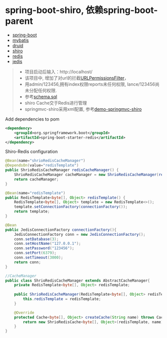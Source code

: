 # spring-boot-shiro, 依赖spring-boot-parent
* [spring-boot](http://docs.spring.io/spring-boot/docs/current/reference/htmlsingle/)
* [mybatis](https://github.com/mybatis/spring-boot-starter)
* [druid](https://github.com/alibaba/druid)
* [shiro](http://shiro.apache.org/)
* [redis](http://redis.io/)
* [jedis](https://github.com/xetorthio/jedis)

> * 项目启动后输入：http://localhost/
> * 该项目中, 增加了对url的拦截[URLPermissionsFilter](https://github.com/leelance/spring-boot-all/blob/master/spring-boot-shiro/src/main/java/com/lance/shiro/config/URLPermissionsFilter.java)，
> * 用admin/123456,拥有index权限reports未任何权限, lance/123456尚未分配任何权限.
> * 参考[schema.sql](https://github.com/leelance/spring-boot-all/blob/master/spring-boot-shiro/src/main/resources/init-sql/schema.sql)
> * shiro Cache交于Redis进行管理
> * springmvc-shiro采用xml配置, 参考[demo-springmvc-shiro](https://github.com/leelance/demo/tree/master/demo-springmvc-shiro)

Add dependencies to pom
```xml
<dependency>
    <groupId>org.springframework.boot</groupId>
    <artifactId>spring-boot-starter-redis</artifactId>
</dependency>
```

Shiro-Redis configuration
```java
@Bean(name="shrioRedisCacheManager")
@DependsOn(value="redisTemplate")
public ShrioRedisCacheManager redisCacheManager() {
	ShrioRedisCacheManager cacheManager = new ShrioRedisCacheManager(redisTemplate());
	return cacheManager;
}

@Bean(name="redisTemplate")
public RedisTemplate<byte[], Object> redisTemplate() {
    RedisTemplate<byte[], Object> template = new RedisTemplate<>();
    template.setConnectionFactory(connectionFactory());
    return template;
}

@Bean
public JedisConnectionFactory connectionFactory(){
	JedisConnectionFactory conn = new JedisConnectionFactory();
	conn.setDatabase(3);
	conn.setHostName("127.0.0.1");
	conn.setPassword("123456");
	conn.setPort(6379);
	conn.setTimeout(3000);
	return conn;
}

//CacheManager
public class ShrioRedisCacheManager extends AbstractCacheManager{
	private RedisTemplate<byte[], Object> redisTemplate;
	
	public ShrioRedisCacheManager(RedisTemplate<byte[], Object> redisTemplate) {
		this.redisTemplate = redisTemplate;
	}

	@Override
	protected Cache<byte[], Object> createCache(String name) throws CacheException {
		return new ShrioRedisCache<byte[], Object>(redisTemplate, name);
	}
}

```
